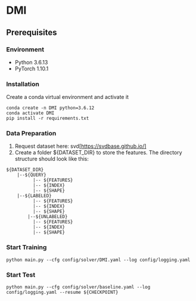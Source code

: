 # DMI
## Prerequisites
### Environment
- Python 3.6.13
- PyTorch 1.10.1
### Installation
Create a conda virtual environment and activate it
```
conda create -n DMI python=3.6.12
conda activate DMI
pip install -r requirements.txt
```
### Data Preparation
1. Request dataset here: svd[https://svdbase.github.io/]
2. Create a folder ${DATASET_DIR} to store the features. The directory structure should look like this:
```
${DATASET_DIR}
	|--${QUERY}
          |-- ${FEATURES}
          |-- ${INDEX}
          |-- ${SHAPE}
	|--${LABELED}
          |-- ${FEATURES}
          |-- ${INDEX}
          |-- ${SHAPE}
        |--${UNLABELED}
          |-- ${FEATURES}
          |-- ${INDEX}
          |-- ${SHAPE}
```
### Start Training
```
python main.py --cfg config/solver/DMI.yaml --log config/logging.yaml
```
### Start Test
```
python main.py --cfg config/solver/baseline.yaml --log config/logging.yaml --resume ${CHECKPOINT}
```
